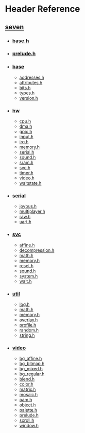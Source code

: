 # Header Reference

## [seven](../include/seven)

- ### [base.h](../include/seven/base.h)
- ### [prelude.h](../include/seven/prelude.h)

- ### [base](../include/seven/base)
    - [addresses.h](../include/seven/base/addresses.h)
    - [attributes.h](../include/seven/base/attributes.h)
    - [bits.h](../include/seven/base/bits.h)
    - [types.h](../include/seven/base/types.h)
    - [version.h](../include/seven/base/version.h)

- ### [hw](../include/seven/hw)
    - [cpu.h](../include/seven/hw/cpu.h)
    - [dma.h](../include/seven/hw/dma.h)
    - [gpio.h](../include/seven/hw/gpio.h)
    - [input.h](../include/seven/hw/input.h)
    - [irq.h](../include/seven/hw/irq.h)
    - [memory.h](../include/seven/hw/memory.h)
    - [serial.h](../include/seven/hw/serial.h)
    - [sound.h](../include/seven/hw/sound.h)
    - [sram.h](../include/seven/hw/sram.h)
    - [svc.h](../include/seven/hw/svc.h)
    - [timer.h](../include/seven/hw/timer.h)
    - [video.h](../include/seven/hw/video.h)
    - [waitstate.h](../include/seven/hw/waitstate.h)

- ### [serial](../include/seven/serial)
    - [joybus.h](../include/seven/serial/joybus.h)
    - [multiplayer.h](../include/seven/serial/multiplayer.h)
    - [raw.h](../include/seven/serial/raw.h)
    - [uart.h](../include/seven/serial/uart.h)

- ### [svc](../include/seven/svc)
    - [affine.h](../include/seven/svc/affine.h)
    - [decompression.h](../include/seven/svc/decompression.h)
    - [math.h](../include/seven/svc/math.h)
    - [memory.h](../include/seven/svc/memory.h)
    - [reset.h](../include/seven/svc/reset.h)
    - [sound.h](../include/seven/svc/sound.h)
    - [system.h](../include/seven/svc/system.h)
    - [wait.h](../include/seven/svc/wait.h)

- ### [util](../include/seven/util)
    - [log.h](../include/seven/util/log.h)
    - [math.h](../include/seven/util/math.h)
    - [memory.h](../include/seven/util/memory.h)
    - [overlay.h](../include/seven/util/overlay.h)
    - [profile.h](../include/seven/util/profile.h)
    - [random.h](../include/seven/util/random.h)
    - [string.h](../include/seven/util/string.h)

- ### [video](../include/seven/video)
    - [bg_affine.h](../include/seven/video/bg_affine.h)
    - [bg_bitmap.h](../include/seven/video/bg_bitmap.h)
    - [bg_mixed.h](../include/seven/video/bg_mixed.h)
    - [bg_regular.h](../include/seven/video/bg_regular.h)
    - [blend.h](../include/seven/video/blend.h)
    - [color.h](../include/seven/video/color.h)
    - [matrix.h](../include/seven/video/matrix.h)
    - [mosaic.h](../include/seven/video/mosaic.h)
    - [oam.h](../include/seven/video/oam.h)
    - [object.h](../include/seven/video/object.h)
    - [palette.h](../include/seven/video/palette.h)
    - [prelude.h](../include/seven/video/prelude.h)
    - [scroll.h](../include/seven/video/scroll.h)
    - [window.h](../include/seven/video/window.h)
